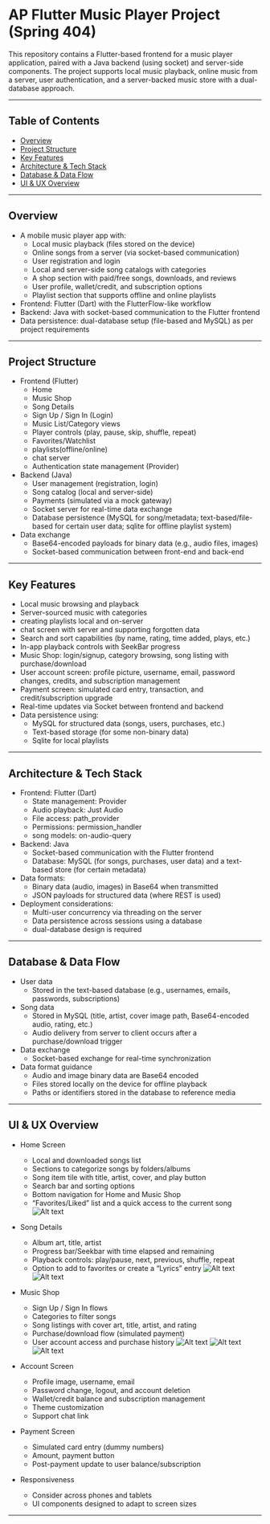 # AP Flutter Music Player Project (Spring 404)

This repository contains a Flutter-based frontend for a music player application, paired with a Java backend (using socket) and server-side components. 
The project supports local music playback, online music from a server, user authentication, and a server-backed music store with a dual-database approach.

---

## Table of Contents

- [Overview](#overview)
- [Project Structure](#project-structure)
- [Key Features](#key-features)
- [Architecture & Tech Stack](#architecture--tech-stack)
- [Database & Data Flow](#database--data-flow)
- [UI & UX Overview](#ui--ux-overview)

---

## Overview

- A mobile music player app with:
    - Local music playback (files stored on the device)
    - Online songs from a server (via socket-based communication)
    - User registration and login
    - Local and server-side song catalogs with categories
    - A shop section with paid/free songs, downloads, and reviews
    - User profile, wallet/credit, and subscription options
    - Playlist section that supports offline and online playlists
- Frontend: Flutter (Dart) with the FlutterFlow-like workflow
- Backend: Java with socket-based communication to the Flutter frontend
- Data persistence: dual-database setup (file-based and MySQL) as per project requirements

---

## Project Structure

- Frontend (Flutter)
    - Home
    - Music Shop
    - Song Details
    - Sign Up / Sign In (Login)
    - Music List/Category views
    - Player controls (play, pause, skip, shuffle, repeat)
    - Favorites/Watchlist
    - playlists(offline/online)
    - chat server
    - Authentication state management (Provider)
- Backend (Java)
    - User management (registration, login)
    - Song catalog (local and server-side)
    - Payments (simulated via a mock gateway)
    - Socket server for real-time data exchange
    - Database persistence (MySQL for song/metadata; text-based/file-based for certain user data; sqlite for offline playlist system)
- Data exchange
    - Base64-encoded payloads for binary data (e.g., audio files, images)
    - Socket-based communication between front-end and back-end
---

## Key Features

- Local music browsing and playback
- Server-sourced music with categories 
- creating playlists local and on-server
- chat screen with server and supporting forgotten data
- Search and sort capabilities (by name, rating, time added, plays, etc.)
- In-app playback controls with SeekBar progress
- Music Shop: login/signup, category browsing, song listing with purchase/download
- User account screen: profile picture, username, email, password changes, credits, and subscription management
- Payment screen: simulated card entry, transaction, and credit/subscription upgrade
- Real-time updates via Socket between frontend and backend
- Data persistence using:
    - MySQL for structured data (songs, users, purchases, etc.)
    - Text-based storage (for some non-binary data)
    - Sqlite for local playlists
---

## Architecture & Tech Stack

- Frontend: Flutter (Dart)
    - State management: Provider
    - Audio playback: Just Audio
    - File access: path_provider
    - Permissions: permission_handler
    - song models: on-audio-query
- Backend: Java 
    - Socket-based communication with the Flutter frontend
    - Database: MySQL (for songs, purchases, user data) and a text-based store (for certain metadata)
- Data formats:
    - Binary data (audio, images) in Base64 when transmitted
    - JSON payloads for structured data (where REST is used)
- Deployment considerations:
    - Multi-user concurrency via threading on the server
    - Data persistence across sessions using a database
    -  dual-database design is required

---

## Database & Data Flow

- User data
    - Stored in the text-based database (e.g., usernames, emails, passwords, subscriptions)
- Song data
    - Stored in MySQL (title, artist, cover image path, Base64-encoded audio, rating, etc.)
    - Audio delivery from server to client occurs after a purchase/download trigger
- Data exchange
    - Socket-based exchange for real-time synchronization
- Data format guidance
    - Audio and image binary data are Base64 encoded
    - Files stored locally on the device for offline playback
    - Paths or identifiers stored in the database to reference media

---

## UI & UX Overview

- Home Screen
    - Local and downloaded songs list
    - Sections to categorize songs by folders/albums
    - Song item tile with title, artist, cover, and play button
    - Search bar and sorting options
    - Bottom navigation for Home and Music Shop
    - “Favorites/Liked” list and a quick access to the current song
      ![Alt text]()
- Song Details
    - Album art, title, artist
    - Progress bar/Seekbar with time elapsed and remaining
    - Playback controls: play/pause, next, previous, shuffle, repeat
    - Option to add to favorites or create a “Lyrics” entry
      ![Alt text](screenshots/local_songs_list.jpg)
      ![Alt text](screenshots/music_player_screen.jpg)


- Music Shop
    - Sign Up / Sign In flows
    - Categories to filter songs
    - Song listings with cover art, title, artist, and rating
    - Purchase/download flow (simulated payment)
    - User account access and purchase history
        ![Alt text](screenshots/downloaded_server_songs.jpg)
        ![Alt text](screenshots/server_songs.jpg)
      ![Alt text](screenshots/shop_page.jpg)
- Account Screen
    - Profile image, username, email
    - Password change, logout, and account deletion
    - Wallet/credit balance and subscription management
    - Theme customization
    - Support chat link
- Payment Screen
    - Simulated card entry (dummy numbers)
    - Amount, payment button
    - Post-payment update to user balance/subscription
- Responsiveness
    - Consider across phones and tablets
    - UI components designed to adapt to screen sizes

---


